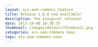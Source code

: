 ```yaml
---
layout: acs-aem-commons_feature
title: Release 1.0.0 now available!
description: The inaugural release!
date: 2013-10-08 10:39:29
thumbnail: /images/default/thumbnail.png
categories: acs-aem-commons news
tags: acs-aem-commons-news
---
```

